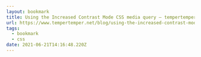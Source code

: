 ```yaml
---
layout: bookmark
title: Using the Increased Contrast Mode CSS media query – tempertemper
url: https://www.tempertemper.net/blog/using-the-increased-contrast-mode-css-media-query
tags:
  - bookmark
  - css
date: 2021-06-21T14:16:48.220Z
---
```

 